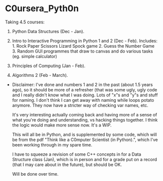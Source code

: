 # C0ursera_Pyth0n

Taking 4.5 courses:

1. Python Data Structures (Dec - Jan).
2. Intro to Interactive Programming in Python 1 and 2 (Dec - Feb).
   Includes:
           1. Rock Paper Scissors Lizard Spock game
           2. Guess the Number Game
           3. Random GUI programmes that draw to canvas and do various tasks (eg. simple calculator)
           
3. Principles of Computing (Jan - Feb).
4. Algorithms 2 (Feb - March).

* Disclaimer: I've done and numbers 1 and 2 in the past (about 1.5 years ago), so 
  it should be more of a refresher (that was some ugly, ugly code
  and I really didn't know what I was doing. Lots of "x"s and "y"s and stuff for naming.
  I don't think I can get away with naming while loops potato anymore.
  They now have a stricter way of checking var names, etc.
  
  It's very interesting actually coming back and having more of a sense of
  what you're doing and understanding, vs hacking things together.
  I think the logic would make more sense now. It's a WIP.

  This will all be in Python, and is supplemented by some code,
  which will be from the pdf "Think like a C0mputer Scientist (in Python).",
  which I've been working through in my spare time.

  I have to squeeze a revision of some C++ concepts in for a Data Structure class (Jan),
  which is in person and for a grade put on a record (that I may care about in the future), 
  but should be OK.

  Will be done over time. 
